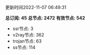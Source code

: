 更新时间2022-11-07 06:49:31

**总订阅: 45**
**总节点: 2472**
**有效节点: 542**
- ssr节点: 3
- v2ray节点: 362
- trojan节点: 63
- ss节点: 114
